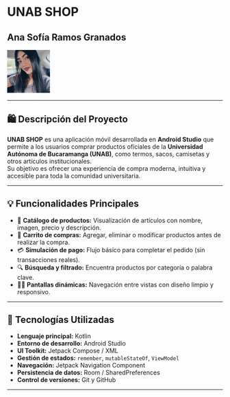 # UNAB SHOP

## Ana Sofía Ramos Granados
<img src="fotoana.jpg" width="100">

---

## 🛍️ Descripción del Proyecto
**UNAB SHOP** es una aplicación móvil desarrollada en **Android Studio** que permite a los usuarios comprar productos oficiales de la **Universidad Autónoma de Bucaramanga (UNAB)**, como termos, sacos, camisetas y otros artículos institucionales.  
Su objetivo es ofrecer una experiencia de compra moderna, intuitiva y accesible para toda la comunidad universitaria.

---

## 💡 Funcionalidades Principales
- 🧢 **Catálogo de productos:** Visualización de artículos con nombre, imagen, precio y descripción.  
- 🛒 **Carrito de compras:** Agregar, eliminar o modificar productos antes de realizar la compra.  
- 💳 **Simulación de pago:** Flujo básico para completar el pedido (sin transacciones reales).  
- 🔍 **Búsqueda y filtrado:** Encuentra productos por categoría o palabra clave.  
- 👩‍💻 **Pantallas dinámicas:** Navegación entre vistas con diseño limpio y responsivo.  

---

## 🧰 Tecnologías Utilizadas
- **Lenguaje principal:** Kotlin  
- **Entorno de desarrollo:** Android Studio  
- **UI Toolkit:** Jetpack Compose / XML  
- **Gestión de estados:** `remember`, `mutableStateOf`, `ViewModel`  
- **Navegación:** Jetpack Navigation Component  
- **Persistencia de datos:** Room / SharedPreferences  
- **Control de versiones:** Git y GitHub  

---






 
